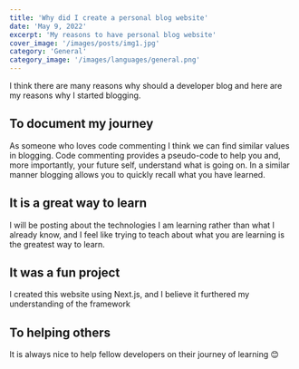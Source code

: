 ```yaml
---
title: 'Why did I create a personal blog website'
date: 'May 9, 2022'
excerpt: 'My reasons to have personal blog website'
cover_image: '/images/posts/img1.jpg'
category: 'General'
category_image: '/images/languages/general.png'
---
```


 I think there are many reasons why should a developer blog and here are my reasons why I started blogging.
<br/>

## To document my journey
As someone who loves code commenting I think we can find similar values in blogging.
Code commenting provides a pseudo-code to help you and, more importantly, your future self, understand what is going on.
In a similar manner blogging allows you to quickly recall what you have learned.
<br/>

## It is a great way to learn
I will be posting about the technologies I am learning rather than what I already know, and I feel like
trying to teach about what you are learning is the greatest way to learn.
<br/>

## It was a fun project
I created this website using Next.js, and I believe it furthered my understanding of the framework

## To helping others
It is always nice to help fellow developers on their journey of learning 😊
<br/>